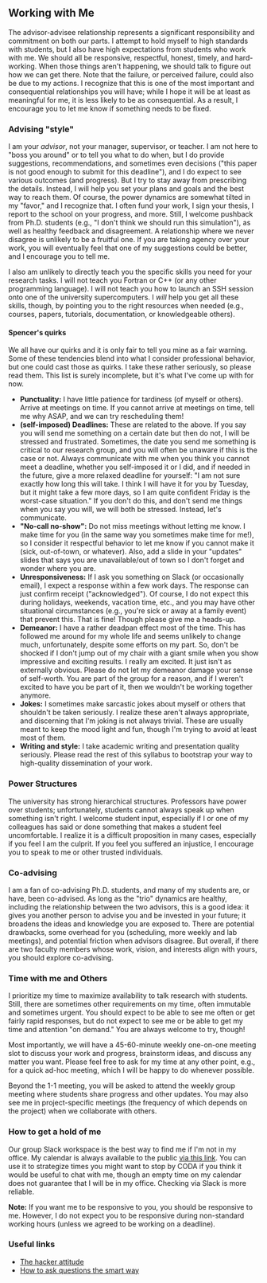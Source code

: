 ## Working with Me

The advisor-advisee relationship represents a significant responsibility and commitment on both our parts.
I attempt to hold myself to high standards with students, but I also have high expectations from students who work with me.
We should all be responsive, respectful, honest, timely, and hard-working.
When those things aren't happening, we should talk to figure out how we can get there.
Note that the failure, or perceived failure, could also be due to my actions.
I recognize that this is one of the most important and consequential relationships you will have; while I hope it will be at least as meaningful for me, it is less likely to be as consequential.
As a result, I encourage you to let me know if something needs to be fixed.

### Advising "style"

I am your _advisor_, not your manager, supervisor, or teacher.
I am not here to "boss you around" or to tell you what to do when, but I do provide suggestions, recommendations, and sometimes even decisions ("this paper is not good enough to submit for this deadline"), and I do expect to see various outcomes (and progress). 
But I try to stay away from prescribing the details.
Instead, I will help you set your plans and goals and the best way to reach them.
Of course, the power dynamics are somewhat tilted in my "favor," and I recognize that. 
I often fund your work, I sign your thesis, I report to the school on your progress, and more.
Still, I welcome pushback from Ph.D. students (e.g., "I don't think we should run this simulation"), as well as healthy feedback and disagreement.
A relationship where we never disagree is unlikely to be a fruitful one. 
If you are taking agency over your work, you will eventually feel that one of my suggestions could be better, and I encourage you to tell me.

I also am unlikely to directly teach you the specific skills you need for your research tasks.
I will not teach you Fortran or C++ (or any other programming language).
I will not teach you how to launch an SSH session onto one of the university supercomputers.
I _will_ help you get all these skills, though, by pointing you to the right resources when needed (e.g., courses, papers, tutorials, documentation, or knowledgeable others).

#### Spencer's quirks

We all have our quirks and it is only fair to tell you mine as a fair warning.
Some of these tendencies blend into what I consider professional behavior, but one could cast those as quirks.
I take these rather seriously, so please read them.
This list is surely incomplete, but it's what I've come up with for now.
* __Punctuality:__ I have little patience for tardiness (of myself or others). Arrive at meetings on time. If you cannot arrive at meetings on time, tell me why ASAP, and we can try rescheduling them!
* __(self-imposed) Deadlines:__ These are related to the above. If you say you will send me something on a certain date but then do not, I will be stressed and frustrated. Sometimes, the date you send me something is critical to our research group, and you will often be unaware if this is the case or not. Always communicate with me when you think you cannot meet a deadline, whether you self-imposed it or I did, and if needed in the future, give a more relaxed deadline for yourself: "I am not sure exactly how long this will take. I think I will have it for you by Tuesday, but it might take a few more days, so I am quite confident Friday is the worst-case situation." If you don't do this, and don't send me things when you say you will, we will both be stressed. Instead, let's communicate. 
* __"No-call no-show":__ Do not miss meetings without letting me know. I make time for you (in the same way you sometimes make time for me!), so I consider it respectful behavior to let me know if you cannot make it (sick, out-of-town, or whatever). Also, add a slide in your "updates" slides that says you are unavailable/out of town so I don't forget and wonder where you are.
* __Unresponsiveness:__ If I ask you something on Slack (or occasionally email), I expect a response within a few work days. The response can just confirm receipt ("acknowledged"). Of course, I do not expect this during holidays, weekends, vacation time, etc., and you may have other situational circumstances (e.g., you're sick or away at a family event) that prevent this. That is fine! Though please give me a heads-up.
* __Demeanor:__ I have a rather deadpan effect most of the time. This has followed me around for my whole life and seems unlikely to change much, unfortunately, despite some efforts on my part. So, don't be shocked if I don't jump out of my chair with a giant smile when you show impressive and exciting results. I really am excited. It just isn't as externally obvious. Please do not let my demeanor damage your sense of self-worth. You are part of the group for a reason, and if I weren't excited to have you be part of it, then we wouldn't be working together anymore.
* __Jokes:__ I sometimes make sarcastic jokes about myself or others that shouldn't be taken seriously. I realize these aren't always appropriate, and discerning that I'm joking is not always trivial. These are usually meant to keep the mood light and fun, though I'm trying to avoid at least most of them.
* __Writing and style:__ I take academic writing and presentation quality seriously. Please read the rest of this syllabus to bootstrap your way to high-quality dissemination of your work.

### Power Structures

The university has strong hierarchical structures.
Professors have power over students; unfortunately, students cannot always speak up when something isn't right.
I welcome student input, especially if I or one of my colleagues has said or done something that makes a student feel uncomfortable.
I realize it is a difficult proposition in many cases, especially if you feel I am the culprit.
If you feel you suffered an injustice, I encourage you to speak to me or other trusted individuals.

### Co-advising

I am a fan of co-advising Ph.D. students, and many of my students are, or have, been co-advised.
As long as the "trio" dynamics are healthy, including the relationship between the two advisors, this is a good idea: it gives you another person to advise you and be invested in your future; it broadens the ideas and knowledge you are exposed to.
There are potential drawbacks, some overhead for you (scheduling, more weekly and lab meetings), and potential friction when advisors disagree.
But overall, if there are two faculty members whose work, vision, and interests align with yours, you should explore co-advising.

### Time with me and Others

I prioritize my time to maximize availability to talk research with students.
Still, there are sometimes other requirements on my time, often immutable and sometimes urgent.
You should expect to be able to see me often or get fairly rapid responses, but do not expect to see me or be able to get my time and attention "on demand."
You are always welcome to try, though!

Most importantly, we will have a 45-60-minute weekly one-on-one meeting slot to discuss your work and progress, brainstorm ideas, and discuss any matter you want.
Please feel free to ask for my time at any other point, e.g., for a quick ad-hoc meeting, which I will be happy to do whenever possible.

Beyond the 1-1 meeting, you will be asked to attend the weekly group meeting where students share progress and other updates.
You may also see me in project-specific meetings (the frequency of which depends on the project) when we collaborate with others.

### How to get a hold of me

Our group Slack workspace is the best way to find me if I'm not in my office.
My calendar is always available to the public [via this link](https://outlook.office365.com/calendar/published/89a8b6b3591343ecb432e9a56a04e5f3@gatech.edu/8133a21aea4c4970b3049d3fffee2c066536954178697437005/calendar.html).
You can use it to strategize times you might want to stop by CODA if you think it would be useful to chat with me, though an empty time on my calendar does not guarantee that I will be in my office.
Checking via Slack is more reliable.

__Note:__ If you want me to be responsive to you, you should be responsive to me.
However, I do not expect you to be responsive during non-standard working hours (unless we agreed to be working on a deadline).

### Useful links

* [The hacker attitude](http://www.catb.org/~esr/faqs/hacker-howto.html#attitude)
* [How to ask questions the smart way](http://www.catb.org/~esr/faqs/smart-questions.html)
